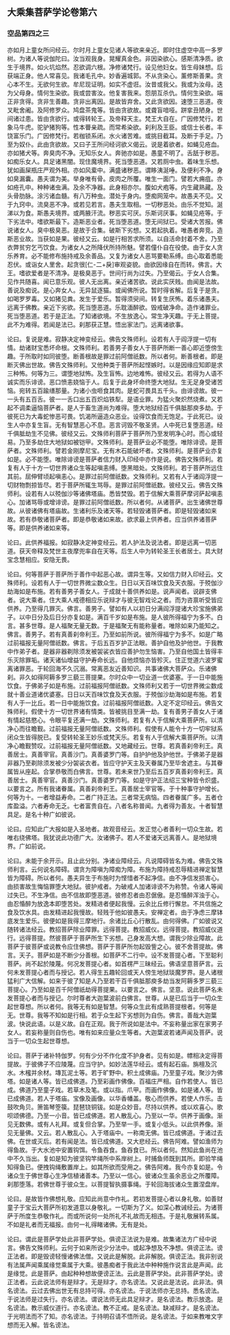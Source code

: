 ## 大乘集菩萨学论卷第六

### 空品第四之三

亦如月上童女所问经云。尔时月上童女见诸人等欲来亲近。即时住虚空中高一多罗树。为诸人等说伽陀曰。汝当观我身。晃耀真金色。非因染欲心。感斯清净质。欲生于境界。如火坑焰然。忍欲调六根。净修诸梵行。设见他妇女。皆生母妹想。后获端正身。他人常喜见。我诸毛孔中。妙香遍城郭。不从贪染心。薰修斯善果。贪心本不生。无欲何生欲。牟尼现证明。如实不虚诳。汝昔或我父。我或为汝母。迭为父母身。情何生染欲。我或尝害汝。他复害我来。怨朋互杀仇。情何生染欲。端正非贪得。贪非生善趣。贪非出离因。是故皆弃舍。又此贪欲因。速堕三恶道。夜叉毗舍阇。及阿修罗众。鸠盘茶鬼等。皆由贪欲故。或聋盲喑哑。跰挛丑陋身。世间诸过患。皆由贪欲行。或得转轮王。及帝释天主。梵王大自在。广因修梵行。若象马牛虎。驼驴猪狗等。性本瞢亲疏。而常希染欲。刹利及王臣。或信士长者。丰饶富乐门。广因修梵行。若枷锁系闭。水火诸苦难。或挑目截耳。及断于手足。乃至为奴仆。此由贪欲故。又曰子王所问经诃欲义偈云。说是着欲者。如蝇见疮血。亦如猪犬等。奔臭肉不净。无知乐女人。奔驰亦如是。愚童不明了。舌舐于秽恶。如痴乐女人。具足诸黑闇。现住魔境界。死当堕恶道。又若厕中虫。着味生乐想。犹如画屎瓶庄严观外相。亦如风槖中。满盛诸秽恶。谓眵洟涎唾。及便利不净。身如臭漏囊。愚夫谓为美。举身唯有骨。皮肉之所覆。唯生一面门。譬若大痈疽。亦如疮孔中。种种诸虫满。及余不净器。此身相亦尔。腹如犬疱等。内生藏熟藏。及头骨肋脉。涂污诸血髓。有八万种虫。潜处于身内。堕痴网笼中。故愚夫不见。又于九窍中。流臭恶不净。或若见若言。愚夫生取相。一切秽恶处。由乐不觉知。涎涕以为食。斯愚夫境界。或两腋汗流。秽恶实可厌。乐斯诃厌事。如蝇见疮等。于下劣法中。嗜欲斯最下。造斯恶业者。死当堕恶道。堕无间狱已。受诸大苦报。佛说诸女人。臭中极臭恶。是故于合集。破斯下劣想。又若起执着。唯愚者奔竞。造斯恶业故。当获如是果。彼经又云。如是行相苦求所须。以自活命封着不舍。乃至衣弊贫穷乞丐饮食。为诸女人之所降伏所持所魅。譬若僮仆自在役使。由于女人贪乐养育。必不能修布施持戒及余善品。又复为诸女人恶骂要勒系缚。由心取着悉能忍伏。或诣女人里舍。起贪很[仁-二+戾]审观姿貌。由欲因缘自在而转。佛言。大王。嗜欲爱者是不清净。是极臭恶于。世间行尚为过失。乃至偈云。于女人合集。见作共随喜。闻已意乐观。彼人无出离。亲近诸苦欲。说此实厌贱。由闻是法故。善说及痴说。是心奔女人。无异鼠逐猫。或闻佛所说。暂时得省解。后复于是贪。如喝罗罗毒。又如猪见粪。发生于爱乐。暂得须臾间。转复生厌怖。着乐诸愚夫。远离于佛教。亲近下劣欲。死当堕恶道。乐耽湎醉欲。毁戒破净命。造作诸罪业。死当堕恶道。若于是正法。了知诸欲境。不生放逸心。常生净天趣。于无上菩提。此不为难得。若闻是法已。刹那获正慧。悟出家法门。远离诸欲事。

论曰。复说是难。寂静决定神变经云。佛告文殊师利。设若有人于阎浮提一切有情。劫诸财宝悉坏命根。文殊师利。若善男子善女人于菩萨所断一善心即近堕傍生趣。于所取时如同彼堕。断善根故是罪过前阿僧祇数。所以者何。断善根者。即是断灭佛出世故。佛告文殊师利。又他种类于菩萨所起悭嫉时。以是因缘应知即是求三种怖。何等为三。谓堕地狱怖。及生盲怖。边地难怖。彼经又云。若得为人语不诚实而乐诽谤。恶口愤恚娆恼于人。后复于此身坏命终堕大地狱。生无足身受诸苦恼。宛转五百踰缮那量。为诸小虫咂食其肉。是蛇可畏具五千头。由诽谤故。彼一一头有五百舌。彼一一舌口出五百炽焰铁犁。是语业罪。为猛火聚炽然烧煮。又若起不调柔逼恼菩萨者。是人于畜生道尚为难得。堕大地狱经百千俱胝那庾多劫。于彼死已为大毒蛇惨恶可畏。饥渴所逼造众恶业。设得饮食而无饱足。于此死已。设生人中亦复生盲。无有智慧恶心不息。恶言诃毁不敬圣贤。人中死已复堕恶道。经千俱胝劫生不见佛。彼经又云。文殊师利菩萨于菩萨所乃至发明净心时。而心或轻易。乃至多劫住大地狱如被铠甲。文殊师利。是菩萨业必不能堕。唯除诽谤。是菩萨者。文殊师利。譬若金刚摩尼宝。无有木石能破坏者。文殊师利。是菩萨业亦复如是。必不能堕。唯除诽谤是菩萨者信力财入印经中亦作是说。佛告文殊师利。若复有人于十方一切世界诸众生等起嗔恚缚。堕黑暗处。文殊师利。若于菩萨所远住其前。屈伸臂顷起嗔恚心。是罪过前阿僧祇数。文殊师利。又若有人于诸阎浮提一切财物剽掠皆尽。若于菩萨所辄生骂辱。是罪过前阿僧祇数。彼经又云。佛告文殊师利。设若有人以殑伽沙等诸佛塔庙。悉皆焚毁。若于信解大乘菩萨摩诃萨起嗔恚心。加诸骂辱或增诽谤。是罪过前阿僧祇数。所以者何。从诸菩萨。出生诸佛世尊故。从彼诸佛有塔庙故。生诸利乐及诸天等。若轻毁诸菩萨者。即是轻毁诸如来故。若有恭敬诸菩萨者。即是恭敬诸如来故。欲求最上供养者。应当供养诸菩萨等。即是供养诸如来等。

论曰。此供养福报。如寂静决定神变经云。若人护法及说法者。即是远离一切恶道。获天帝释及梵世主夜摩兜率自在天等。后生人中为转轮圣王长者居士。具大财宝念慧相应。安隐无畏。

论曰。何等菩萨于菩萨所于善作中起恶心故。谓异生等。又如信力财入印经云。文殊师利。设若有人于一切世界微尘数众生。日日以天百味饮食及天衣服。于殑伽沙劫海如是布施。若有善男子善女人。于成就十善供养如是。说声闻者。说辟支佛者。说大乘者。住大乘人戒德相应乐说辩才与彼无智戏论之者。而为咨禀听受皆应供养。乃至得几罪灭。佛言。善男子。譬如有人以初日分满阎浮提诸大珍宝施佛弟子。以中日分及后日分亦复如是。满百千岁如是布施。是人彼所得福宁为多不。白言。甚多世尊。是人福聚无量无数。于是福聚无有能称量者。唯除如来乃能知之。佛言。善男子。若有真善刹帝利王。乃至如前所说。彼所得福宁为多不。如是广略过前福报无量阿僧祇数。佛言。于后五百岁护正法眼。善护自他及护他世。于我教中作弟子者。是器非器剃除须发被袈裟衣皆应善护勿生恼害。乃至自他国土皆得丰乐灭除罪垢。诸天诸仙增益守护寿命长远。自他烦恼亦皆殄灭。住正觉道六波罗蜜离诸罪恶。于轮回海不久沉溺。常离恶友近善知识。共事诸佛大菩萨众。乐诸佛刹。非久如得阿耨多罗三藐三菩提果。尔时众中一切业道一优婆塞。于一日中能施饮食。于佛弟子如是布施。过前福报阿僧祇数。文殊师利又若于一切世界微尘数成就十善业道诸优婆塞。日日以天百味饮食及天衣服。于殑伽沙劫海如是布施。若复有人于一比丘。若一日中能施饮食。过前福报阿僧祇数。入定不定印经云。佛告文殊师利。假使十方一切世界诸有情类。皆被挑目至满一劫。复有善男子善女人于诸有情起慈愍心。令眼平复还满一劫。文殊师利。若复有人于信解大乘菩萨所。以清净心而往瞻觐。过前福报无量阿僧祇数。文殊师利。假使有人能令十方一切牢狱系闭众生皆得脱已。复受转轮圣王妙乐或梵天乐。若复有人于信解大乘菩萨所。以清净心瞻觐赞叹。过前福报无量阿僧祇数。又地藏经云。世尊。若真善刹帝利王。真善居士。真善宰官。真善沙门。真善婆罗门等。自护护他及护他世。于佛弟子是器非器乃至剃除须发被少分袈裟衣者。皆应守护天主及天眷属乃至毕舍遮主。与其眷属皆从座起。合掌恭敬而白佛言。世尊。若未来世乃至后五百岁真善刹帝利王。真善居士。真善宰官。真善沙门。真善婆罗门等。如是守护正法绍三宝种皆令炽盛。以要言之。所有我诸眷属。真善刹帝利王。真善居士宰官等。于十种事守护增长。何等为十。一者增益寿命。二者广持正法。三者常无病恼。四者眷属广多。五者仓库盈溢。六者寿命无乏。七者富贵自在。八者名称普闻。九者得为善友。十者智慧具足。是名十种广如彼说。

论曰。应知此广大报如是入圣地者。故观音经云。发正觉心者善利一切众生故。若唯右绕佛塔。我犹说此功德广大。汝诸佛子。若人不爱诸天远离善人。是地狱境界。广如前说。

论曰。未能于余开示。且止此分别。净诸业障经云。凡说障碍皆名为难。佛告文殊师利言。云何说名障碍。谓贪为障嗔为障痴为障。布施为障持戒忍辱精进禅定智慧皆为障碍。所以者何。愚夫异生于布施时为悭惜者不起净信。由不净信发损害心。由损害故生悔恼罪堕大地狱。彼护戒者。为破戒人加诸诽谤不为称赞。令诸人等闻过失已。不生净信。由不信故即堕恶道。彼修忍者由忍倨傲。是忍惛醉浑浊于心。由忍惛醉为放逸本即堕苦处。发精进者便起我慢。云余比丘修行懈怠。不共信施之食及饮水具。由发精进起我慢故。轻贱于他如彼愚夫。安禅定者。由于净虑三摩钵底发生爱乐。彼便如是我得三摩地行。余诸比丘心行散乱。由何得佛。广如彼说又随转诸法经云。教招菩萨除业障罪。远得菩提。教招威仪。远得菩提。教招威仪道行。远得菩提。然彼菩萨于菩萨所生下劣想。己身发高大想。谓我少除业障故。此菩萨于彼菩萨或说教令应住佛想。菩萨于菩萨所勿起毁訾之心。彼不舍菩提故。佛言。天子。菩萨如是不断少分善根。如菩萨不二行中。设不发菩提心者。下至聪利菩萨。尚不起於陵蔑。何况发菩提心者。如首楞严三昧经云。佛语坚意菩萨言。云何未发菩提心者而与授记。若人得生五趣轮回或天人傍生地狱琰魔罗界。是人诸根猛利广大信解。如来于彼了知是人乃至若干百千俱胝那庾多劫当发阿耨多罗三藐三菩提心。乃至如是百千阿僧祇劫得菩提果。以要言之。佛言。坚意。说此菩萨名未发菩提心者而与授记。尔时尊者大迦葉波前白佛言。世尊。从是已后当于一切众生起世尊想。所以者何。我等无有如是智慧。何等众生此有成熟菩提根者。何等是无。世尊。我等不知如是行相。若于众生起下劣想则为自伤。佛言。善哉大迦葉波。快说此语。以是义故。自在正观。我于所说如是法中。不妄称量出家在家男子女人。若妄称量则自伤也。唯有如来应量众生等者。大迦葉波若诸声闻及菩萨。说当于一切众生起世尊想。

论曰。菩萨于诸补特伽罗。何有少分不作化度不护身者。见有如是。幖相决定得菩提故。于彼佛子不应陵蔑。应当守护。如妙法莲华经云。或有起石庙。旃檀及沉水。木櫁并余材。塼瓦泥土等。若于旷野中。积土成佛庙。乃至童子戏。聚沙为佛塔。如是诸人等。皆已成佛道。乃至彩画作佛像。百福庄严相。自作若使人。皆已成。佛道乃至童子戏。若草木及笔。或以指。爪甲。而画作佛像。如是诸人等。皆已成佛道。若人于塔庙。宝像及画像。以华香幡盖。敬心而供养。若使人作乐。击鼓吹角贝。箫笛琴箜篌。琵琶铙铜钹。如是众妙音。尽持以供养。或以欢喜心。歌呗颂佛德。乃至一小音。皆已成佛道。若人散乱心。乃至以一华。供养于画像。渐见无数佛。或有人礼拜。或复但合掌。乃至举一手。或复小低头。以此供养像。渐见无量佛。又云。若人散乱心。入于塔庙中。一称南无佛。皆已成佛道。于诸过去佛。在世或灭后。若有闻是法。皆已成佛道。又大悲经云。佛告阿难。譬如渔师为得鱼故。于大水池中安置钩饵。令鱼吞食。鱼吞食已。所以者何。然知此鱼尚在池中不久当出。复如是知为彼坚钩竿绳所中系岸树上。时捕鱼师既到其所。即验竿绳知得鱼已。便拽钩绳敷置岸上。如其所欲而受用之。佛告阿难。我今亦复如是。令诸众生于佛世尊心生净信植诸善本。乃至以一信心。彼诸众生虽余恶业之所覆障。刹那堕落。若佛世尊于彼众生。以菩提智执摄事绳。于轮回海拔诸众生置涅盘岸。

论曰。是故皆作佛想礼敬。应知此尚意中作礼。若初发菩提心者以身礼敬。如善财童子于宝云大菩萨所初发道意以身敬礼。一切斯为了义。如深心教诫经云。为诸菩萨于所度生恭敬作礼。而或所说何一处所礼不礼故而无相违。于是礼敬展转系属。不如是礼者而无福报。由何一礼得睹诸佛。无有是处。

论曰。谓此是菩萨学处此非菩萨学处。俱谤正法说为是难。故集诸法方广经中说言。佛告文殊师利。云何于如来所说少分法中。或起净想及不净想。俱谤正法。谤正法者。即是毁谤轻慢诸佛法僧。又说此是解脱。此非解脱。俱谤正法。我非别说有法属声闻乘属缘觉乘属于大乘。彼愚痴者于我此法中种种施作说言此是声闻。此是缘觉。此是菩萨。由起种种想故便谤正法。云此是菩萨学处。此非菩萨学处。谤正法者。云此说法师有是辩才。无是辩才。亦名谤法。又说此是法说。此非法。俱名谤法。云过去佛出世无有总持可得。亦名谤法。于说法师亦无总持。悉名谤法。于说法师是过失行。亦名谤法。谓说法师无此具足辩才。是名谤法。教示放逸。是名谤法。教示威仪道行。亦名谤法。教不正戒。是名谤法。缺减辩才。是名谤法。于光明法而不了知。亦名谤法。于持明召请不悟所说。是名谤法。于如来教唯文字想而无入解。皆名谤法。